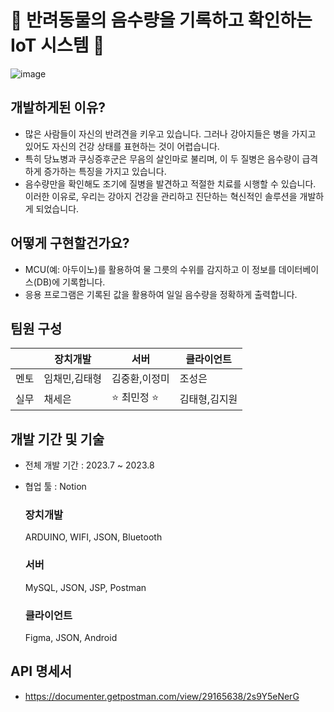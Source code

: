 # :poodle: 반려동물의 음수량을 기록하고 확인하는 IoT 시스템 :paw_prints:
![image](https://github.com/minzy6162/SSUGFI_DOG/assets/54200054/2d9adc96-da9d-444b-a093-08f1df81b4a7)


## 개발하게된 이유?
  - 많은 사람들이 자신의 반려견을 키우고 있습니다. 그러나 강아지들은 병을 가지고 있어도 자신의 건강 상태를 표현하는 것이 어렵습니다.
  - 특히 당뇨병과 쿠싱증후군은 무음의 살인마로 불리며, 이 두 질병은 음수량이 급격하게 증가하는 특징을 가지고 있습니다.
  - 음수량만을 확인해도 조기에 질병을 발견하고 적절한 치료를 시행할 수 있습니다. 이러한 이유로, 우리는 강아지 건강을 관리하고 진단하는 혁신적인 솔루션을 개발하게 되었습니다.


## 어떻게 구현할건가요?
  - MCU(예: 아두이노)를 활용하여 물 그릇의 수위를 감지하고 이 정보를 데이터베이스(DB)에 기록합니다.
  - 응용 프로그램은 기록된 값을 활용하여 일일 음수량을 정확하게 출력합니다.


## 팀원 구성
|          |  장치개발  |    서버    | 클라이언트 |
|----------|-----------|------------|-------------|
|   멘토   | 임채민,김태형 |김중환,이정미|조성은|
|   실무   |   채세은   | :star: 최민정 :star:  |김태형,김지원|


## 개발 기간 및 기술
  - 전체 개발 기간 : 2023.7 ~ 2023.8
  - 협업 툴 : Notion
    ### 장치개발
    ARDUINO, WIFI, JSON, Bluetooth

    ### 서버
    MySQL, JSON, JSP, Postman

    ### 클라이언트
    Figma, JSON, Android



## API 명세서
  - https://documenter.getpostman.com/view/29165638/2s9Y5eNerG

<!--
[서버팀.zip](https://github.com/minzy6162/SSUGFI_DOG/files/14180199/default.zip)
[SSU프로젝트.pdf](https://github.com/minzy6162/SSUGFI_DOG/files/14180243/SSU.pdf)
-->
